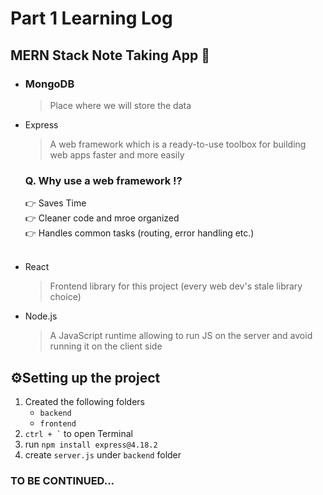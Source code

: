 # Part 1 Learning Log

## MERN Stack Note Taking App 📝

- ### MongoDB

   > Place where we will store the data

- Express
   > A web framework which is a ready-to-use toolbox for building web apps faster and more easily

  ### Q. Why use a web framework ⁉️

   👉 Saves Time <br>
   👉 Cleaner code and mroe organized <br>
   👉 Handles common tasks (routing, error handling etc.)
   </br></br>
- React
    > Frontend library for this project (every web dev's stale library choice)
- Node.js
    > A JavaScript runtime allowing to run JS on the server and avoid running it on the client side


## ⚙️Setting up the project

1. Created the following folders
    - `backend`
    - `frontend`
2. <code>ctrl + `</code> to open Terminal
3. run `npm install express@4.18.2`
4. create `server.js` under `backend` folder

### TO BE CONTINUED...